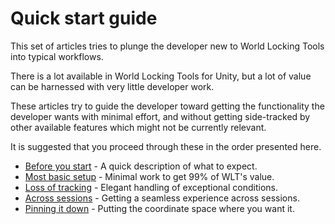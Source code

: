 
# Quick start guide

This set of articles tries to plunge the developer new to World Locking Tools into typical workflows.

There is a lot available in World Locking Tools for Unity, but a lot of value can be harnessed with very little developer work.

These articles try to guide the developer toward getting the functionality the developer wants with minimal effort, and without getting side-tracked by other available features which might not be currently relevant.

It is suggested that you proceed through these in the order presented here.

* [Before you start](UsingWLT/BeforeGettingStarted.md) - A quick description of what to expect.
* [Most basic setup](UsingWLT/JustWorldLock.md) - Minimal work to get 99% of WLT's value.
* [Loss of tracking](UsingWLT/LossOfTracking.md) - Elegant handling of exceptional conditions.
* [Across sessions](UsingWLT/PersistenceTricks.md)  - Getting a seamless experience across sessions.
* [Pinning it down](UsingWLT/AlignMyCoordinates.md)  - Putting the coordinate space where you want it.  